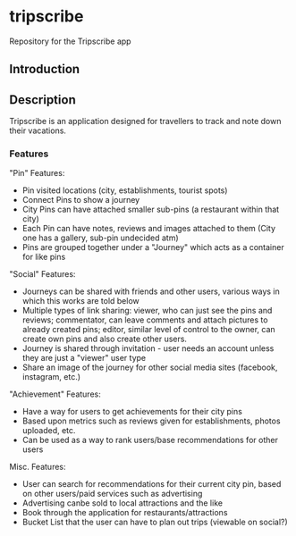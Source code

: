 # tripscribe
Repository for the Tripscribe app

## Introduction


## Description 
Tripscribe is an application designed for travellers to track and note down their vacations. 

### Features

"Pin" Features: 
- Pin visited locations (city, establishments, tourist spots) 
- Connect Pins to show a journey 
- City Pins can have attached smaller sub-pins (a restaurant within that city) 
- Each Pin can have notes, reviews and images attached to them (City one has a gallery, sub-pin undecided atm) 
- Pins are grouped together under a "Journey" which acts as a container for like pins

"Social" Features: 
- Journeys can be shared with friends and other users, various ways in which this works are told below
- Multiple types of link sharing: viewer, who can just see the pins and reviews; commentator, can leave comments and attach pictures to already created pins; editor, similar level of control to the owner, can create own pins and also create other users. 
- Journey is shared through invitation - user needs an account unless they are just a "viewer" user type 
- Share an image of the journey for other social media sites (facebook, instagram, etc.) 

"Achievement" Features: 
- Have a way for users to get achievements for their city pins 
- Based upon metrics such as reviews given for establishments, photos uploaded, etc. 
- Can be used as a way to rank users/base recommendations for other users

Misc. Features:
- User can search for recommendations for their current city pin, based on other users/paid services such as advertising
- Advertising canbe sold to local attractions and the like 
- Book through the application for restaurants/attractions
- Bucket List that the user can have to plan out trips (viewable on social?) 

